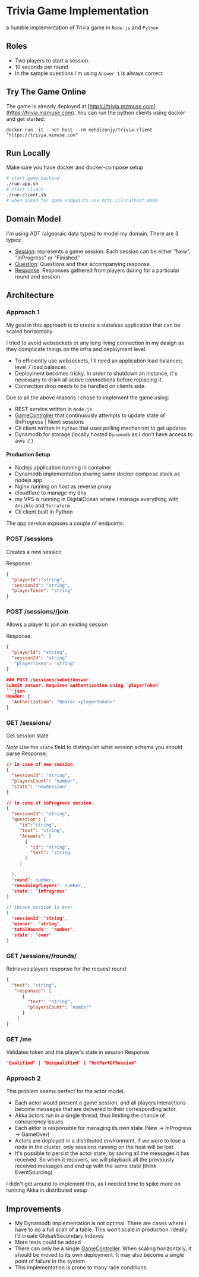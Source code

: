 # Trivia Game Implementation
a humble implementation of Trivia game in `Node.js` and `Python`


## Roles
- Two players to start a session.
- 10 seconds per round
- In the sample questions i'm using `Answer 1` is always correct 
## Try The Game Online
The game is already deployed at [https://trivia.mzmuse.com](https://trivia.mzmuse.com). You can run the python clients using docker and get started:
```
docker run -it --net host --rm mehdizonjy/trivia-client "https://trivia.mzmuse.com" 
```

## Run Locally
Make sure you have docker and docker-compose setup
```bash
# start game backend
./run-app.sh
# start client
./run-client.sh 
# when asked for game endpoints use http://localhost:4000
```


## Domain Model
I'm using ADT (algebraic data types) to model my domain. There are 3 types:

- [Session](app/model/session.ts): represents a game session. Each session can be either "New", "InProgress" or "Finished"
- [Question](app/model/question.ts): Questions and their accompanying response.
- [Response](app/model/response.ts): Responses gathered from players during for a particular round and session.


## Architecture

### Approach 1
 
My goal in this approach is to create a stateless application that can be scaled horizontally.

I tried to avoid websockets or any long living connection in my design as they complicate things on the infra and deployment level.
- To efficiently use websockets, I'll need an application load balancer; level 7 load balancer.
- Deployment becomes tricky. In order to shutdown an instance, it's necessary to drain all active connections before replacing it.
- Connection drop needs to be handled on clients side.


Due to all the above reasons I chose to implement the game using:
- REST service written in `Node.js`
- [GameController](app/game-controller.ts) that continuously attempts to update state of (InProgress | New) sessions
- Cli client written in `Python` that uses polling mechanism to get updates.
- Dynamodb for storage (locally hosted `Dynamodb` as I don't have access to aws :( )


#### Production Setup
- Nodejs application running in container
- Dynamodb implementation sharing same docker compose stack as nodejs app
- Nginx running on host as reverse proxy
- cloudflare to manage my dns
- my VPS is running in DigitalOcean where I manage everything with `Ansible` and `Terraform`
- Cli client built in Python


The app service exposes a couple of endpoints:
### POST /sessions
Creates a new session

Response:
```json
{
  "playerId":"string",
  "sessionId": "string",
  "playerToken": "string"
}
```
### POST /sessions/<sessionId>/join
Allows a player to join an existing session

Response:
```json
{
  "playerId": "string",
  "sessionId": "string"
   "playerToken": "string"
}

### POST /sessions/submitAnswer
Submit answer. Requires authentication using `playerToken`
```json
Header: {
  "Authorization": "Bearer <playerToken>"
}
```


### GET /sessions/<sessionId>
Get session state

*Note* Use the `state` field to distinguish what session schema you should parse
Response:
```json
// in case of new session
{
  "sessionId": "string",
  "playersCount": "number",
  "state": "newSession"
}

// in case of inProgress session
{
  "sessionId": "string",
  "question": {
     "id":"string",
     "text": "string",
     "Answers": [
       {  
         "id": "string",
         "text": "string
       }
     ] 

  },
  "round": number,
  "remainingPlayers": number,,
  "state": "inProgress"
}

// incase session is over
{
  "sessionId":"string",
  "winner": "string",
  "totalRounds": "number",
  "state": "over" 
}
```

### GET /sessions/<sessionId>/rounds/<roundNumber>
Retrieves players response for the request round
```json
{
  "text": "string",
   "responses": [
      {
        "text": "string",
        "playersCount": "number"
      }
    ]
}
```
### GET /me
Validates token and the player’s state in session
Response
```json
"Qualified" | "Disqualified" | "NotPartOfSession"
```



### Approach 2
This problem seems perfect for the actor model.

- Each actor would present a game session, and all players interactions become messages that are delivered to their corresponding actor.
- Akka actors run in a single thread, thus limiting the chance of concurrency issues.
- Each aktor is responsible for managing its own state (New -> InProgress -> GameOver)
- Actors are deployed in a distributed environment, if we were to lose a node in the cluster, only sessions running on the host will be lost.
- It's possible to persist the actor state, by saving all the messages it has received. So when it recovers, we will playback all the previously received messages and end up with the same state (think EventSourcing)

I didn't get around to implement this, as I needed time to spike more on running Akka in distributed setup









## Improvements
- My Dynamodb implementation is not optimal. There are cases where i have to do a full scan of a table. This won’t scale in production. Ideally I’d create Global/Secondary Indexes
- More tests could be added
- There can only be a single [GameController](app/game-controller.ts). When scaling horizontally, it should be moved to its own deployment. It may also become a single point of failure in the system
- This implementation is prone to many race conditions.



